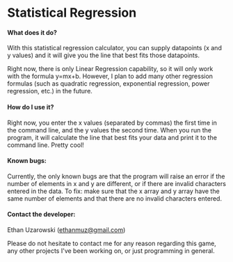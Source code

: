 # Statistical Regression

#### What does it do?

With this statistical regression calculator, you can supply datapoints (x and y values) and it will give you the line that best fits those datapoints.

Right now, there is only Linear Regression capability, so it will only work with the formula y=mx+b. However, I plan to add many other regression formulas (such as quadratic regression, exponential regression, power regression, etc.) in the future.

#### How do I use it?

Right now, you enter the x values (separated by commas) the first time in the command line, and the y values the second time. When you run the program, it will calculate the line that best fits your data and print it to the command line. Pretty cool!

#### Known bugs:

Currently, the only known bugs are that the program will raise an error if the number of elements in x and y are different, or if there are invalid characters entered in the data. To fix: make sure that the x array and y array have the same number of elements and that there are no invalid characters entered.

#### Contact the developer:

Ethan Uzarowski (ethanmuz@gmail.com)

Please do not hesitate to contact me for any reason regarding this game, any other projects I've been working on, or just programming in general.

